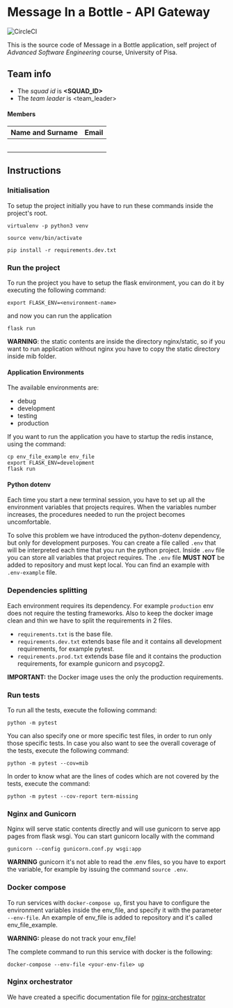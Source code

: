 # Message In a Bottle - API Gateway

![CircleCI](https://circleci.com/gh/NennoMP/mib-api-gateway.svg?style=svg)

This is the source code of Message in a Bottle application, self project of *Advanced Software Engineering* course,
University of Pisa.

## Team info

- The *squad id* is **<SQUAD_ID>**
- The *team leader* is <team_leader>

#### Members

| Name and Surname | Email |
| ---------------- | ----- |
|                  |       |
|                  |       |
|                  |       |
|                  |       |
|                  |       |


## Instructions

### Initialisation

To setup the project initially you have to run these commands
inside the project's root.

`virtualenv -p python3 venv`

`source venv/bin/activate`

`pip install -r requirements.dev.txt`

### Run the project

To run the project you have to setup the flask environment,
you can do it by executing the following command:

`export FLASK_ENV=<environment-name>`

and now you can run the application

`flask run`

**WARNING**: the static contents are inside the directory nginx/static,
so if you want to run application without nginx you have to copy
the static directory inside mib folder.

#### Application Environments

The available environments are:

- debug
- development
- testing
- production

If you want to run the application you have to startup the redis
instance, using the command:

```shell script
cp env_file_example env_file
export FLASK_ENV=development
flask run
```

#### Python dotenv

Each time you start a new terminal session, you have to
set up all the environment variables that projects requires.
When the variables number increases, the procedures needed to run
the project becomes uncomfortable. 

To solve this problem we have introduced the python-dotenv dependency,
but only for development purposes.
You can create a file called `.env` that will be interpreted each time
that you run the python project.
Inside `.env` file you can store all variables that project requires.
The `.env` file **MUST NOT** be added to repository and must kept
local. You can find an example with `.env-example` file.

### Dependencies splitting

Each environment requires its dependency. For example
`production` env does not require the testing frameworks.
Also to keep the docker image clean and thin we have
to split the requirements in 2 files.

- `requirements.txt` is the base file.
- `requirements.dev.txt` extends base file and it contains all development requirements,
for example pytest.
- `requirements.prod.txt` extends base file and it contains the production requirements,
for example gunicorn and psycopg2.

**IMPORTANT:** the Docker image uses the only the production requirements.
### Run tests

To run all the tests, execute the following command:

`python -m pytest`

You can also specify one or more specific test files, in order to run only those specific tests.
In case you also want to see the overall coverage of the tests, execute the following command:

`python -m pytest --cov=mib`

In order to know what are the lines of codes which are not covered by the tests, execute the command:

`python -m pytest --cov-report term-missing`

### Nginx and Gunicorn

Nginx will serve static contents directly and will use gunicorn
to serve app pages from flask wsgi.
You can start gunicorn locally with the command

`gunicorn --config gunicorn.conf.py wsgi:app`

**WARNING** gunicorn it's not able to read
the .env files, so you have to export the variable, for
example by issuing the command `source .env`.


### Docker compose

To run services with `docker-compose up`, first you
have to configure the environment variables
inside the env_file, and specify it with the parameter `--env-file`.
An example of env_file is added to repository and it's called
env_file_example.

**WARNING:** please do not track your env_file!

The complete command to run this service with docker is the following:

`docker-compose --env-file <your-env-file> up`

### Nginx orchestrator

We have created a specific documentation file for 
[nginx-orchestrator](./nginx-orchestrator/README.md)


